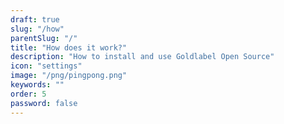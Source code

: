 ```yaml
---
draft: true
slug: "/how"
parentSlug: "/"
title: "How does it work?"
description: "How to install and use Goldlabel Open Source"
icon: "settings"
image: "/png/pingpong.png"
keywords: ""
order: 5
password: false
---
```

